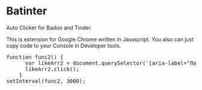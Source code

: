 # Batinter
Auto Clicker for Badoo and Tinder.

This is extension for Google Chrome written in Javascript.
You also can just copy code to your Console in Developer tools.

<pre>
function func2() {
	  var likeArr2 = document.querySelector('[aria-label="Лайк"]').click();
	  likeArr2.click();
    }
setInterval(func2, 3000);
</pre>
